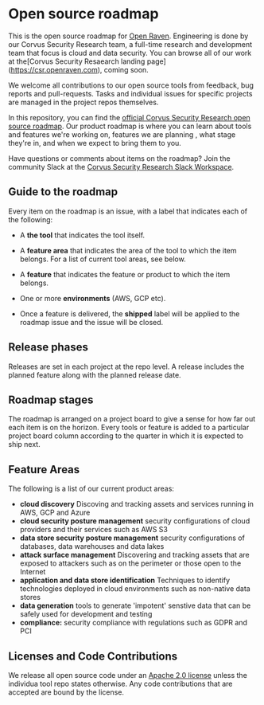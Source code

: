 # Open source roadmap 

This is the open source roadmap for [Open Raven](https://www.openraven.com). Engineering is done by our Corvus Security Research team, a full-time research and development team that focus is cloud and data security. You can browse all of our work at the[Corvus Security Resaearch landing page] (https://csr.openraven.com), coming soon.

We welcome all contributions to our open source tools from feedback, bug reports and pull-requests. Tasks and individual issues for specific projects are managed in the project repos themselves. 

In this repository, you can find the [official Corvus Security Research open source roadmap](https://github.com/openraven/open-source-roadmap/projects/1). Our product roadmap is where you can learn about tools and features we're working on, features we are planning , what stage they're in, and when we expect to bring them to you. 

Have questions or comments about items on the roadmap? Join the community Slack at the [Corvus Security Research Slack Workspace](https:///). 

## Guide to the roadmap

Every item on the roadmap is an issue, with a label that indicates each of the following:

- A **the tool** that indicates the tool itself.

- A **feature area** that indicates the area of the tool to which the item belongs. For a list of current tool areas, see below.

- A **feature** that indicates the feature or product to which the item belongs. 

- One or more **environments** (AWS, GCP etc). 

- Once a feature is delivered, the **shipped** label will be applied to the roadmap issue and the issue will be closed.

## Release phases

Releases are set in each project at the repo level. A release includes the planned feature along with the planned release date. 

## Roadmap stages

The roadmap is arranged on a project board to give a sense for how far out each item is on the horizon. Every tools or feature is added to a particular project board column according to the quarter in which it is expected to ship next. 

## Feature Areas

The following is a list of our current product areas:

- **cloud discovery** Discoving and tracking assets and services running in AWS, GCP and Azure
- **cloud security posture management** security configurations of cloud providers and their services such as AWS S3
- **data store security posture management** security configurations of databases, data warehouses and data lakes
- **attack surface management** Discovering and tracking assets that are exposed to attackers such as on the perimeter or those open to the Internet 
- **application and data store identification** Techniques to identify technologies deployed in cloud environments such as non-native data stores 
- **data generation** tools to generate 'impotent' senstive data that can be safely used for development and testing 
- **compliance:** security compliance with regulations such as GDPR and PCI

## Licenses and Code Contributions

We release all open source code under an [Apache 2.0 license](https://choosealicense.com/licenses/apache-2.0/) unless the individua tool repo states otherwise. Any code contributions that are accepted are bound by the license. 
